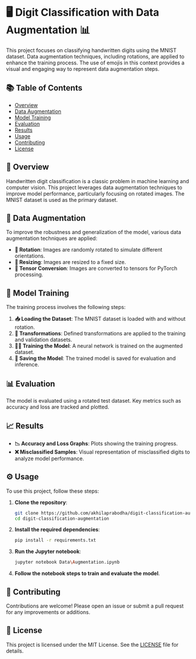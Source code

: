 # 🖥️ Digit Classification with Data Augmentation 📊

This project focuses on classifying handwritten digits using the MNIST dataset. Data augmentation techniques, including rotations, are applied to enhance the training process. The use of emojis in this context provides a visual and engaging way to represent data augmentation steps.

## 📚 Table of Contents
- [Overview](#overview)
- [Data Augmentation](#data-augmentation)
- [Model Training](#model-training)
- [Evaluation](#evaluation)
- [Results](#results)
- [Usage](#usage)
- [Contributing](#contributing)
- [License](#license)

## 🌟 Overview

Handwritten digit classification is a classic problem in machine learning and computer vision. This project leverages data augmentation techniques to improve model performance, particularly focusing on rotated images. The MNIST dataset is used as the primary dataset.

## 🔄 Data Augmentation

To improve the robustness and generalization of the model, various data augmentation techniques are applied:

- **🔄 Rotation**: Images are randomly rotated to simulate different orientations.
- **📏 Resizing**: Images are resized to a fixed size.
- **🔄 Tensor Conversion**: Images are converted to tensors for PyTorch processing.

## 🧠 Model Training

The training process involves the following steps:

1. **📥 Loading the Dataset**: The MNIST dataset is loaded with and without rotation.
2. **🔄 Transformations**: Defined transformations are applied to the training and validation datasets.
3. **🏋️‍♂️ Training the Model**: A neural network is trained on the augmented dataset.
4. **💾 Saving the Model**: The trained model is saved for evaluation and inference.

## 📊 Evaluation

The model is evaluated using a rotated test dataset. Key metrics such as accuracy and loss are tracked and plotted.

## 📈 Results

- **📉 Accuracy and Loss Graphs**: Plots showing the training progress.
- **❌ Misclassified Samples**: Visual representation of misclassified digits to analyze model performance.

## ⚙️ Usage

To use this project, follow these steps:

1. **Clone the repository**:
   ```bash
   git clone https://github.com/akhilaprabodha/digit-classification-augmentation.git
   cd digit-classification-augmentation
   ```

2. **Install the required dependencies**:
   ```bash
   pip install -r requirements.txt
   ```

3. **Run the Jupyter notebook**:
   ```bash
   jupyter notebook Data\Augmentation.ipynb
   ```

4. **Follow the notebook steps to train and evaluate the model**.

## 🤝 Contributing

Contributions are welcome! Please open an issue or submit a pull request for any improvements or additions.

## 📄 License

This project is licensed under the MIT License. See the [LICENSE](LICENSE) file for details.


